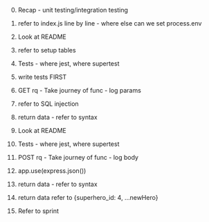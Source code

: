 0. Recap - unit testing/integration testing
1. refer to index.js line by line - where else can we set process.env
2. Look at README
3. refer to setup tables
4. Tests - where jest, where supertest
5. write tests FIRST
6. GET rq - Take journey of func - log params
7. refer to SQL injection
8. return data - refer to syntax

9. Look at README
10. Tests - where jest, where supertest
11. POST rq - Take journey of func - log body
12. app.use(express.json())
13. return data - refer to syntax
14. return data refer to {superhero_id: 4, ...newHero}
15. Refer to sprint
